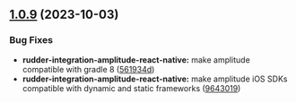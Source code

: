 ## [1.0.9](https://github.com/rudderlabs/rudder-sdk-react-native/compare/rudder-integration-amplitude-react-native@1.0.8...rudder-integration-amplitude-react-native@1.0.9) (2023-10-03)


### Bug Fixes

* **rudder-integration-amplitude-react-native:** make amplitude compatible with gradle 8 ([561934d](https://github.com/rudderlabs/rudder-sdk-react-native/commit/561934d5be02fbce43c0728a97cf568963194316))
* **rudder-integration-amplitude-react-native:** make amplitude iOS SDKs compatible with dynamic and static frameworks ([9643019](https://github.com/rudderlabs/rudder-sdk-react-native/commit/96430195af423c0480bf61f51c3c34a3f34e28e4))


